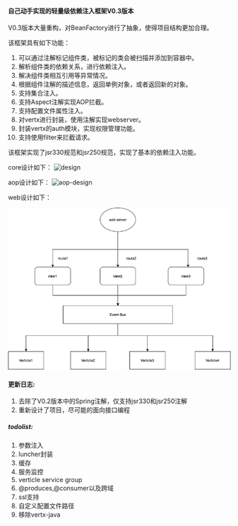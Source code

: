 #### 自己动手实现的轻量级依赖注入框架V0.3版本

V0.3版本大量重构，对BeanFactory进行了抽象，使得项目结构更加合理。

该框架具有如下功能：
1. 可以通过注解标记组件类，被标记的类会被扫描并添加到容器中。
2. 解析组件类的依赖关系，进行依赖注入。
3. 解决组件类相互引用等异常情况。
4. 根据组件注解的描述信息，返回单例对象，或者返回新的对象。
5. 支持集合注入。
6. 支持Aspect注解实现AOP拦截。
7. 支持配置文件属性注入。
8. 对vertx进行封装，使用注解实现webserver。
9. 封装vertx的auth模块，实现权限管理功能。
10. 支持使用filter来拦截请求。

该框架实现了jsr330规范和jsr250规范，实现了基本的依赖注入功能。

core设计如下：
![design](images/design.png)

aop设计如下：
![aop-design](images/aop-design.png)

web设计如下：

![aop-design](images/mvc-design.png)

#### 更新日志:

1. 去除了V0.2版本中的Spring注解，仅支持jsr330和jsr250注解
2. 重新设计了项目，尽可能的面向接口编程

##### todolist:
1. 参数注入
2. luncher封装
3. 缓存
4. 服务监控
5. verticle service group
6. @produces,@consumer以及跨域
7. ssl支持
8. 自定义配置文件路径
9. 移除vertx-java